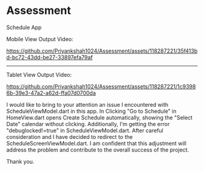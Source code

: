 # Assessment
Schedule App

Mobile View Output Video:

https://github.com/Priyankshah1024/Assessment/assets/118287221/35f413bd-bc72-43dd-be27-33897efa79af

<hr>

Tablet View Output Video:

https://github.com/Priyankshah1024/Assessment/assets/118287221/1c93986b-39e3-47a2-a62d-ffa07d0700da

I would like to bring to your attention an issue I encountered with ScheduleViewModel.dart in this app. 
In Clicking "Go to Schedule" in HomeView.dart opens Create Schedule automatically, showing the "Select Date" calendar without clicking. Additionally, I'm getting the error "debuglocked!=true" in ScheduleViewModel.dart.
After careful consideration and I have decided to redirect to the ScheduleScreenViewModel.dart. 
I am confident that this adjustment will address the problem and contribute to the overall success of the project.

Thank you.

